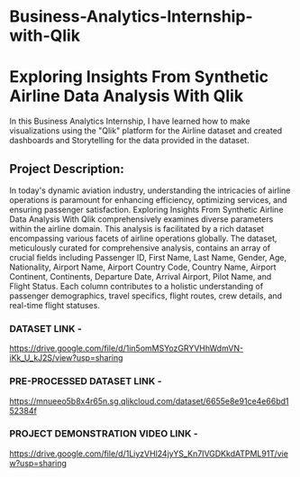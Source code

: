 # Business-Analytics-Internship-with-Qlik
# Exploring Insights From Synthetic Airline Data Analysis With Qlik

In this Business Analytics Internship, I have learned how to make visualizations using the "Qlik" platform for the Airline dataset and created dashboards and Storytelling for the data provided in the dataset.

## Project Description: 
   In today's dynamic aviation industry, understanding the intricacies of airline operations is paramount for enhancing efficiency, optimizing services, and ensuring passenger satisfaction. Exploring Insights From Synthetic Airline Data Analysis With Qlik comprehensively examines diverse parameters within the airline domain. This analysis is facilitated by a rich dataset encompassing various facets of airline operations globally. 
   The dataset, meticulously curated for comprehensive analysis, contains an array of crucial fields including Passenger ID, First Name, Last Name, Gender, Age, Nationality, Airport Name, Airport Country Code, Country Name, Airport Continent, Continents, Departure Date, Arrival Airport, Pilot Name, and Flight Status. Each column contributes to a holistic understanding of passenger demographics, travel specifics, flight routes, crew details, and real-time flight statuses.

### DATASET LINK -
https://drive.google.com/file/d/1in5omMSYozGRYVHhWdmVN-iKk_U_kJ2S/view?usp=sharing

### PRE-PROCESSED DATASET LINK -
https://mnueeo5b8x4r65n.sg.qlikcloud.com/dataset/6655e8e91ce4e66bd152384f

### PROJECT DEMONSTRATION VIDEO LINK -
https://drive.google.com/file/d/1LiyzVHl24jyYS_Kn7IVGDKkdATPML91T/view?usp=sharing

